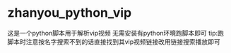 # zhanyou_python_vip
这是一个python脚本用于解析vip视频
无需安装有python环境跑脚本即可
tip:跑脚本时注意按名字搜索不到的话直接找到其vip视频链接改用链接搜索播放即可
